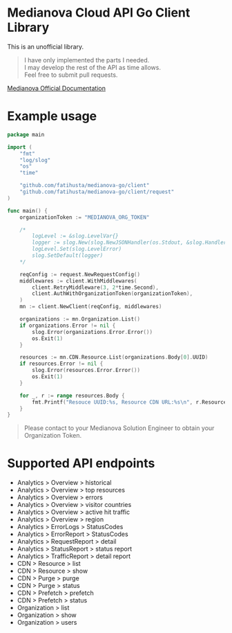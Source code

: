 # Medianova Cloud API Go Client Library

This is an unofficial library.

> I have only implemented the parts I needed. \
> I may develop the rest of the API as time allows. \
> Feel free to submit pull requests.


[Medianova Official Documentation](https://clients.medianova.com/api-documentation)

# Example usage
```go
package main

import (
	"fmt"
	"log/slog"
	"os"
	"time"

	"github.com/fatihusta/medianova-go/client"
	"github.com/fatihusta/medianova-go/client/request"
)

func main() {
	organizationToken := "MEDIANOVA_ORG_TOKEN"

	/*
		logLevel := &slog.LevelVar{}
		logger := slog.New(slog.NewJSONHandler(os.Stdout, &slog.HandlerOptions{Level: logLevel}))
		logLevel.Set(slog.LevelError)
		slog.SetDefault(logger)
	*/

	reqConfig := request.NewRequestConfig()
	middlewares := client.WithMiddlewares(
		client.RetryMiddleware(3, 2*time.Second),
		client.AuthWithOrganizationToken(organizationToken),
	)
	mn := client.NewClient(reqConfig, middlewares)

	organizations := mn.Organization.List()
	if organizations.Error != nil {
		slog.Error(organizations.Error.Error())
		os.Exit(1)
	}

	resources := mn.CDN.Resource.List(organizations.Body[0].UUID)
	if resources.Error != nil {
		slog.Error(resources.Error.Error())
		os.Exit(1)
	}

	for _, r := range resources.Body {
		fmt.Printf("Resouce UUID:%s, Resource CDN URL:%s\n", r.ResourceUUID, r.CdnURL)
	}
}
```

> Please contact to your Medianova Solution Engineer to obtain your Organization Token.

# Supported API endpoints
- Analytics > Overview > historical
- Analytics > Overview > top resources
- Analytics > Overview > errors
- Analytics > Overview > visitor countries
- Analytics > Overview > active hit traffic
- Analytics > Overview > region
- Analytics > ErrorLogs > StatusCodes
- Analytics > ErrorReport > StatusCodes
- Analytics > RequestReport > detail
- Analytics > StatusReport > status report
- Analytics > TrafficReport > detail report
- CDN > Resource > list
- CDN > Resource > show
- CDN > Purge > purge
- CDN > Purge > status
- CDN > Prefetch > prefetch
- CDN > Prefetch > status
- Organization > list
- Organization > show
- Organization > users
